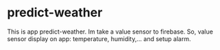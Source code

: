 # predict-weather
This is app predict-weather. Im take a value sensor to firebase. So, value sensor display on app: temperature, humidity,... and setup alarm.
